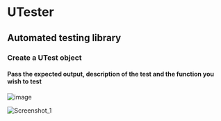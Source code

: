 # UTester

## Automated testing library 

### Create a UTest object

#### Pass the expected output, description of the test and the function you wish to test

![image](https://github.com/user-attachments/assets/484c34a7-5948-495f-af2b-99bf545dfa80)

![Screenshot_1](https://github.com/user-attachments/assets/6e750d84-173c-4452-89d6-d4028cbdebca)
